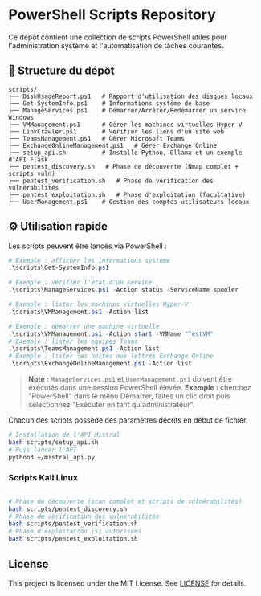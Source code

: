 # PowerShell Scripts Repository

Ce dépôt contient une collection de scripts PowerShell utiles pour l'administration système et l'automatisation de tâches courantes.

## 📂 Structure du dépôt

```
scripts/
├── DiskUsageReport.ps1   # Rapport d'utilisation des disques locaux
├── Get-SystemInfo.ps1    # Informations système de base
├── ManageServices.ps1    # Démarrer/Arrêter/Redémarrer un service Windows
├── VMManagement.ps1      # Gérer les machines virtuelles Hyper-V
├── LinkCrawler.ps1       # Vérifier les liens d'un site web
├── TeamsManagement.ps1   # Gérer Microsoft Teams
├── ExchangeOnlineManagement.ps1   # Gérer Exchange Online
├── setup_api.sh          # Installe Python, Ollama et un exemple d'API Flask
├── pentest_discovery.sh   # Phase de découverte (Nmap complet + scripts vuln)
├── pentest_verification.sh   # Phase de vérification des vulnérabilités
├── pentest_exploitation.sh   # Phase d'exploitation (facultative)
└── UserManagement.ps1    # Gestion des comptes utilisateurs locaux
```

## ⚙️ Utilisation rapide

Les scripts peuvent être lancés via PowerShell :

```powershell
# Exemple : afficher les informations système
.\scripts\Get-SystemInfo.ps1

# Exemple : vérifier l'état d'un service
.\scripts\ManageServices.ps1 -Action status -ServiceName spooler

# Exemple : lister les machines virtuelles Hyper-V
.\scripts\VMManagement.ps1 -Action list

# Exemple : démarrer une machine virtuelle
.\scripts\VMManagement.ps1 -Action start -VMName "TestVM"
# Exemple : lister les equipes Teams
.\scripts\TeamsManagement.ps1 -Action list
# Exemple : lister les boîtes aux lettres Exchange Online
.\scripts\ExchangeOnlineManagement.ps1 -Action list
```
> **Note :** `ManageServices.ps1` et `UserManagement.ps1` doivent être exécutés dans une session PowerShell élevée.
> **Exemple :** cherchez "PowerShell" dans le menu Démarrer, faites un clic droit puis sélectionnez "Exécuter en tant qu'administrateur".

Chacun des scripts possède des paramètres décrits en début de fichier.

```bash
# Installation de l'API Mistral
bash scripts/setup_api.sh
# Puis lancer l'API
python3 ~/mistral_api.py
```

### Scripts Kali Linux

```bash

# Phase de découverte (scan complet et scripts de vulnérabilités)
bash scripts/pentest_discovery.sh
# Phase de vérification des vulnérabilités
bash scripts/pentest_verification.sh
# Phase d'exploitation (si autorisée)
bash scripts/pentest_exploitation.sh
```

## License

This project is licensed under the MIT License. See [LICENSE](LICENSE) for details.
